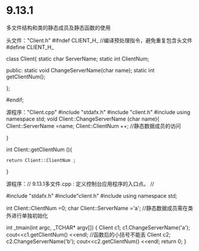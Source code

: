 # 9.13.1
多文件结构和类的静态成员及静态函数的使用

头文件："Client.h"
#ifndef CLIENT_H_ //编译预处理指令，避免重复包含头文件
#define CLIENT_H_

class Client{
	static char ServerName;
	static int ClientNum;

public:
	static void ChangeServerName(char name);
	static int getClientNum();

};

#endif;

源程序："Client.cpp"
#include "stdafx.h"
#include "client.h"
#include<iostream>
using namespace std;
void Client::ChangeServerName (char name){
	Client::ServerName =name;
	Client::ClientNum ++;  //静态数据成员的访问

}

int Client::getClientNum (){

	return Client::ClientNum ;
}

源程序：// 9.13.1多文件.cpp : 定义控制台应用程序的入口点。
//

#include "stdafx.h"
#include"client.h"
#include<iostream>
 using namespace std;

 int Client::ClientNum =0;
 char Client::ServerName ='a'; //静态数据成员需在类外进行单独初始化

int _tmain(int argc, _TCHAR* argv[])
{
	 Client c1;
	 c1.ChangeServerName('a');
	 cout<<c1.getClientNum() <<endl; //函数后的小括号不能丢
	 Client c2;
	 c2.ChangeServerName('b');
	 cout<<c2.getClientNum() <<endl;
	return 0;
}
